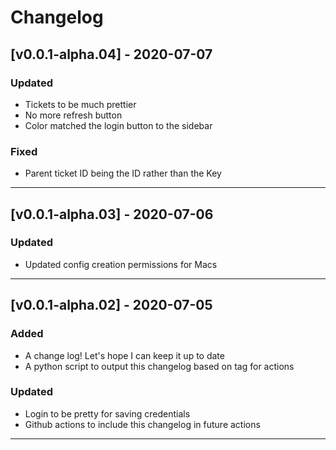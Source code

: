 # Changelog
## [v0.0.1-alpha.04] - 2020-07-07
### Updated
- Tickets to be much prettier
- No more refresh button
- Color matched the login button to the sidebar
### Fixed
- Parent ticket ID being the ID rather than the Key
---
## [v0.0.1-alpha.03] - 2020-07-06
### Updated
- Updated config creation permissions for Macs
---
## [v0.0.1-alpha.02] - 2020-07-05
### Added
- A change log! Let's hope I can keep it up to date
- A python script to output this changelog based on tag for actions
### Updated
- Login to be pretty for saving credentials
- Github actions to include this changelog in future actions
---
